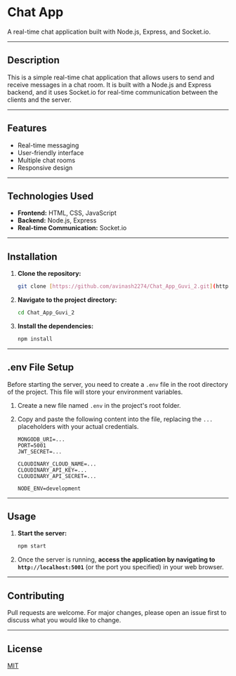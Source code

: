 # Chat App

A real-time chat application built with Node.js, Express, and Socket.io.

***

## Description

This is a simple real-time chat application that allows users to send and receive messages in a chat room. It is built with a Node.js and Express backend, and it uses Socket.io for real-time communication between the clients and the server.




***

## Features

* Real-time messaging
* User-friendly interface
* Multiple chat rooms
* Responsive design

***

## Technologies Used

* **Frontend:** HTML, CSS, JavaScript
* **Backend:** Node.js, Express
* **Real-time Communication:** Socket.io

***

## Installation

1.  **Clone the repository:**
    ```bash
    git clone [https://github.com/avinash2274/Chat_App_Guvi_2.git](https://github.com/avinash2274/Chat_App_Guvi_2.git)
    ```
2.  **Navigate to the project directory:**
    ```bash
    cd Chat_App_Guvi_2
    ```
3.  **Install the dependencies:**
    ```bash
    npm install
    ```

***

## .env File Setup

Before starting the server, you need to create a `.env` file in the root directory of the project. This file will store your environment variables.

1.  Create a new file named `.env` in the project's root folder.
2.  Copy and paste the following content into the file, replacing the `...` placeholders with your actual credentials.

    ```env
    MONGODB_URI=...
    PORT=5001
    JWT_SECRET=...

    CLOUDINARY_CLOUD_NAME=...
    CLOUDINARY_API_KEY=...
    CLOUDINARY_API_SECRET=...

    NODE_ENV=development
    ```

***

## Usage

1.  **Start the server:**
    ```bash
    npm start
    ```
2.  Once the server is running, **access the application by navigating to `http://localhost:5001`** (or the port you specified) in your web browser.

***

## Contributing

Pull requests are welcome. For major changes, please open an issue first to discuss what you would like to change.

***

## License

[MIT](https://choosealicense.com/licenses/mit/)
